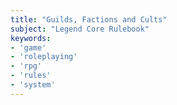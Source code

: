 ```yaml
---
title: "Guilds, Factions and Cults"
subject: "Legend Core Rulebook"
keywords:
- 'game'
- 'roleplaying'
- 'rpg'
- 'rules'
- 'system'
---
```

